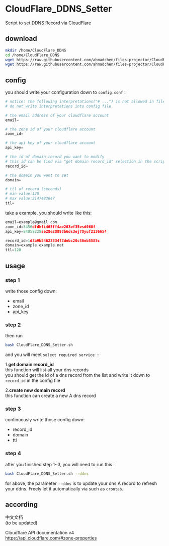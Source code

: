 # CloudFlare_DDNS_Setter

Script to set DDNS Record via [CloudFlare](https://www.cloudflare.com)


## download
```bash
mkdir /home/CloudFlare_DDNS
cd /home/CloudFlare_DDNS
wget https://raw.githubusercontent.com/ahmadchen/files-projector/CloudFlare_DNS_Record/Setter/CloudFlare_DDNS_Setter.sh
wget https://raw.githubusercontent.com/ahmadchen/files-projector/CloudFlare_DNS_Record/Setter/config.conf
```

## config
you should write your configuration down to `config.conf` :
```python
# notice: the following interpretations("# ...") is not allowed in file "config.conf"
# do not write interpretations into config file

# the email address of your cloudflare account
email=

# the zone id of your cloudflare account
zone_id=

# the api key of your cloudflare account
api_key=

# the id of domain record you want to modify
# this id can be find via "get domain record_id" selection in the script
record_id=

# the domain you want to set
domain=

# ttl of record (seconds)
# min value:120
# max value:2147483647
ttl=
```

take a example, you should write like this:
```c
email=example@gmail.com
zone_id=3456dfdhfi465ff4ae263ef35esd060f
api_key=84058228se28e28898b6ds3ej78yuf2136654

record_id=1d3a9b54623334f3debc20c56eb5585c
domain=example.example.net
ttl=120
```

## usage

### step 1
write those config down:
- email
- zone_id
- api_key

### step 2
then run
```bash
bash CloudFlare_DDNS_Setter.sh
```
and you will meet `select required service :`

1.**get domain record_id**  
this function will list all your dns records  
you should get the id of a dns record from the list and write it down to `record_id` in the config file  

2.**create new domain record**  
this function can create a new A dns record

### step 3
continuously write those config down:
- record_id
- domain
- ttl

### step 4
after you finished step 1~3, you will need to run this :
```bash
bash CloudFlare_DDNS_Setter.sh --ddns
```
for above, the parameter `--ddns` is to update your dns A record to refresh your ddns. Freely let it automatically via such as `crontab`.

## according
中文文档  
(to be updated)

Cloudflare API documentation v4  
https://api.cloudflare.com/#zone-properties
